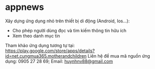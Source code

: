 # appnews
Xây dựng ứng dụng nhỏ trên thiết bị di động (Android, Ios...): 
- Cho phép người dùng đọc và tìm kiếm thông tin hữu ích
- Xem theo danh mục tin

Tham khảo ứng dụng tương tự tại: https://play.google.com/store/apps/details?id=net.cungmua365.motherandchildren
Liên hệ để mua mã nguồn ứng dụng: 0905 27 28 69; Email: huynhnv88@gmail.com
